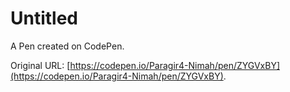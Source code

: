 # Untitled

A Pen created on CodePen.

Original URL: [https://codepen.io/Paragir4-Nimah/pen/ZYGVxBY](https://codepen.io/Paragir4-Nimah/pen/ZYGVxBY).

